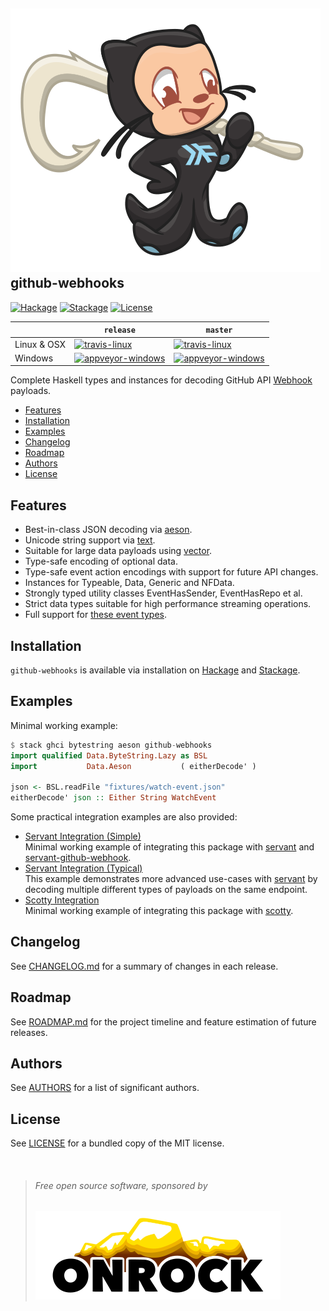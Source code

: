 ![github-webhooks Mascot](./doc/github-webhooks-mascot-248.svg)  
github-webhooks
---------------

[![Hackage](https://img.shields.io/hackage/v/github-webhooks.svg?style=flat-square)](https://hackage.haskell.org/package/github-webhooks)
[![Stackage](http://stackage.org/package/github-webhooks/badge/nightly?style=flat-square)](https://www.stackage.org/package/github-webhooks)
[![License](https://img.shields.io/github/license/onrock-eng/github-webhooks.svg?style=flat-square)](#license)

|             | `release` | `master` |
|-------------|---------|----------|
| Linux & OSX | [![travis-linux](https://img.shields.io/travis/onrock-eng/github-webhooks/release.svg?style=flat-square)](https://travis-ci.org/onrock-eng/github-webhooks) | [![travis-linux](https://img.shields.io/travis/onrock-eng/github-webhooks.svg?style=flat-square)](https://travis-ci.org/onrock-eng/github-webhooks) |
| Windows     | [![appveyor-windows](https://img.shields.io/appveyor/ci/OnRockEngineering/github-webhooks/release.svg?style=flat-square)](https://ci.appveyor.com/project/OnRockEngineering/github-webhooks) | [![appveyor-windows](https://img.shields.io/appveyor/ci/OnRockEngineering/github-webhooks/master.svg?style=flat-square)](https://ci.appveyor.com/project/OnRockEngineering/github-webhooks) |

Complete Haskell types and instances for decoding GitHub API [Webhook] payloads.

* [Features](#features)
* [Installation](#installation)
* [Examples](#examples)
* [Changelog](#changelog)
* [Roadmap](#roadmap)
* [Authors](#authors)
* [License](#license)

## Features
* Best-in-class JSON decoding via [aeson].
* Unicode string support via [text].
* Suitable for large data payloads using [vector].
* Type-safe encoding of optional data.
* Type-safe event action encodings with support for future API changes.
* Instances for Typeable, Data, Generic and NFData.
* Strongly typed utility classes EventHasSender, EventHasRepo et al.
* Strict data types suitable for high performance streaming operations.
* Full support for [these event types](https://developer.github.com/v3/activity/events/types/#event-types--payloads).

## Installation
`github-webhooks` is available via installation on [Hackage](https://hackage.haskell.org/package/github-webhooks) and [Stackage](https://www.stackage.org/package/github-webhooks).

## Examples
Minimal working example:
```hs
$ stack ghci bytestring aeson github-webhooks
import qualified Data.ByteString.Lazy as BSL
import           Data.Aeson           ( eitherDecode' )

json <- BSL.readFile "fixtures/watch-event.json"
eitherDecode' json :: Either String WatchEvent
```

Some practical integration examples are also provided:
* [Servant Integration (Simple)](./examples/servant-simple#readme)  
  Minimal working example of integrating this package with [servant] and [servant-github-webhook].
* [Servant Integration (Typical)](./examples/servant-adv#readme)  
  This example demonstrates more advanced use-cases with [servant] by decoding multiple different types of payloads on the same endpoint.
* [Scotty Integration](./examples/scotty#readme)  
  Minimal working example of integrating this package with [scotty].

## Changelog
See [CHANGELOG.md](./CHANGELOG.md) for a summary of changes in each release.

## Roadmap
See [ROADMAP.md](./ROADMAP.md) for the project timeline and feature estimation of future releases.

## Authors
See [AUTHORS](./AUTHORS) for a list of significant authors.

## License
See [LICENSE](./LICENSE) for a bundled copy of the MIT license.

<br/>

> ###### Free open source software, sponsored by
> <a href="https://onrock.online" rel="sponsor">![ONROCK](./doc/onrock-color-196.svg)</a>

[Webhook]: https://developer.github.com/webhooks/

[aeson]: https://www.stackage.org/package/aeson
[text]: https://www.stackage.org/package/text
[vector]: https://www.stackage.org/package/vector
[servant]: https://www.stackage.org/package/github-webhooks
[servant-github-webhook]: https://www.stackage.org/package/servant-github-webhook
[scotty]: https://www.stackage.org/package/scotty
